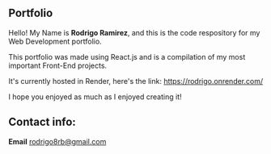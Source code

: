 ## Portfolio

Hello! My Name is **Rodrigo Ramirez**, and this is the code respository for my Web Development portfolio.

This portfolio was made using React.js and is a compilation of my most important Front-End projects.

It's currently hosted in Render, here's the link: https://rodrigo.onrender.com/

I hope you enjoyed as much as I enjoyed creating it!

## Contact info:

**Email**
rodrigo8rb@gmail.com